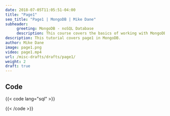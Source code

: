 ```yaml
---
date: 2018-07-05T11:05:51-04:00
title: "Page1"
seo_title: "Page1 | MongoDB | Mike Dane"
subheader:
     greeting: MongoDB - noSQL Database
     description: This course covers the basics of working with MongoDB. Work your way through the videos and we'll teach you everything you need to know to interact with Mongo's flexible document database management system and create powerful document databases!
description: This tutorial covers page1 in MongoDB.
author: Mike Dane
image: page1.png
video: page1.mp4
url: /misc-drafts/drafts/page1/
weight: 2
draft: true
---
```


## Code

{{< code lang="sql" >}}

{{< /code >}}

